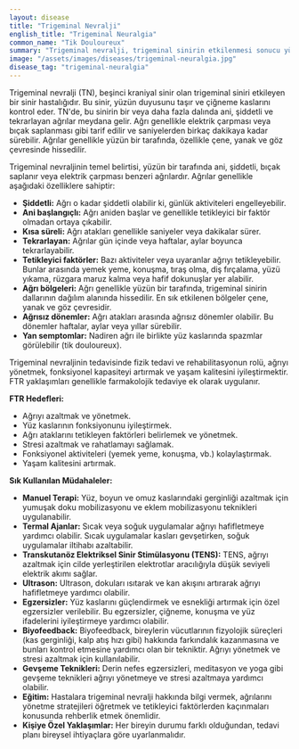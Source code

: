 ```yaml
---
layout: disease
title: "Trigeminal Nevralji"
english_title: "Trigeminal Neuralgia"
common_name: "Tik Douloureux"
summary: "Trigeminal nevralji, trigeminal sinirin etkilenmesi sonucu yüz bölgesinde şiddetli, bıçak saplanır tarzda ağrılara neden olan kronik bir ağrı sendromudur."
image: "/assets/images/diseases/trigeminal-neuralgia.jpg"
disease_tag: "trigeminal-neuralgia"
---
```





Trigeminal nevralji (TN), beşinci kraniyal sinir olan trigeminal siniri etkileyen bir sinir hastalığıdır. Bu sinir, yüzün duyusunu taşır ve çiğneme kaslarını kontrol eder. TN'de, bu sinirin bir veya daha fazla dalında ani, şiddetli ve tekrarlayan ağrılar meydana gelir. Ağrı genellikle elektrik çarpması veya bıçak saplanması gibi tarif edilir ve saniyelerden birkaç dakikaya kadar sürebilir. Ağrılar genellikle yüzün bir tarafında, özellikle çene, yanak ve göz çevresinde hissedilir.


Trigeminal nevraljinin temel belirtisi, yüzün bir tarafında ani, şiddetli, bıçak saplanır veya elektrik çarpması benzeri ağrılardır. Ağrılar genellikle aşağıdaki özelliklere sahiptir:

*   **Şiddetli:** Ağrı o kadar şiddetli olabilir ki, günlük aktiviteleri engelleyebilir.
*   **Ani başlangıçlı:** Ağrı aniden başlar ve genellikle tetikleyici bir faktör olmadan ortaya çıkabilir.
*   **Kısa süreli:** Ağrı atakları genellikle saniyeler veya dakikalar sürer.
*   **Tekrarlayan:** Ağrılar gün içinde veya haftalar, aylar boyunca tekrarlayabilir.
*   **Tetikleyici faktörler:** Bazı aktiviteler veya uyaranlar ağrıyı tetikleyebilir. Bunlar arasında yemek yeme, konuşma, tıraş olma, diş fırçalama, yüzü yıkama, rüzgara maruz kalma veya hafif dokunuşlar yer alabilir.
*   **Ağrı bölgeleri:** Ağrı genellikle yüzün bir tarafında, trigeminal sinirin dallarının dağılım alanında hissedilir. En sık etkilenen bölgeler çene, yanak ve göz çevresidir.
*   **Ağrısız dönemler:** Ağrı atakları arasında ağrısız dönemler olabilir. Bu dönemler haftalar, aylar veya yıllar sürebilir.
*   **Yan semptomlar:** Nadiren ağrı ile birlikte yüz kaslarında spazmlar görülebilir (tik douloureux).


Trigeminal nevraljinin tedavisinde fizik tedavi ve rehabilitasyonun rolü, ağrıyı yönetmek, fonksiyonel kapasiteyi artırmak ve yaşam kalitesini iyileştirmektir. FTR yaklaşımları genellikle farmakolojik tedaviye ek olarak uygulanır.

**FTR Hedefleri:**

*   Ağrıyı azaltmak ve yönetmek.
*   Yüz kaslarının fonksiyonunu iyileştirmek.
*   Ağrı ataklarını tetikleyen faktörleri belirlemek ve yönetmek.
*   Stresi azaltmak ve rahatlamayı sağlamak.
*   Fonksiyonel aktiviteleri (yemek yeme, konuşma, vb.) kolaylaştırmak.
*   Yaşam kalitesini artırmak.

**Sık Kullanılan Müdahaleler:**

*   **Manuel Terapi:** Yüz, boyun ve omuz kaslarındaki gerginliği azaltmak için yumuşak doku mobilizasyonu ve eklem mobilizasyonu teknikleri uygulanabilir.
*   **Termal Ajanlar:** Sıcak veya soğuk uygulamalar ağrıyı hafifletmeye yardımcı olabilir. Sıcak uygulamalar kasları gevşetirken, soğuk uygulamalar iltihabı azaltabilir.
*   **Transkutanöz Elektriksel Sinir Stimülasyonu (TENS):** TENS, ağrıyı azaltmak için cilde yerleştirilen elektrotlar aracılığıyla düşük seviyeli elektrik akımı sağlar.
*   **Ultrason:** Ultrason, dokuları ısıtarak ve kan akışını artırarak ağrıyı hafifletmeye yardımcı olabilir.
*   **Egzersizler:** Yüz kaslarını güçlendirmek ve esnekliği artırmak için özel egzersizler verilebilir. Bu egzersizler, çiğneme, konuşma ve yüz ifadelerini iyileştirmeye yardımcı olabilir.
*   **Biyofeedback:** Biyofeedback, bireylerin vücutlarının fizyolojik süreçleri (kas gerginliği, kalp atış hızı gibi) hakkında farkındalık kazanmasına ve bunları kontrol etmesine yardımcı olan bir tekniktir. Ağrıyı yönetmek ve stresi azaltmak için kullanılabilir.
*   **Gevşeme Teknikleri:** Derin nefes egzersizleri, meditasyon ve yoga gibi gevşeme teknikleri ağrıyı yönetmeye ve stresi azaltmaya yardımcı olabilir.
*   **Eğitim:** Hastalara trigeminal nevralji hakkında bilgi vermek, ağrılarını yönetme stratejileri öğretmek ve tetikleyici faktörlerden kaçınmaları konusunda rehberlik etmek önemlidir.
*   **Kişiye Özel Yaklaşımlar:** Her bireyin durumu farklı olduğundan, tedavi planı bireysel ihtiyaçlara göre uyarlanmalıdır.

